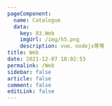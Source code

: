 ```yaml
---
pageComponent:
  name: Catalogue
  data:
    key: 03.Web
    imgUrl: /img/h5.png
    description: vue、nodejs等等
title: Web
date: 2021-12-07 18:02:53
permalink: /Web
sidebar: false
article: false
comment: false
editLink: false
---
```


